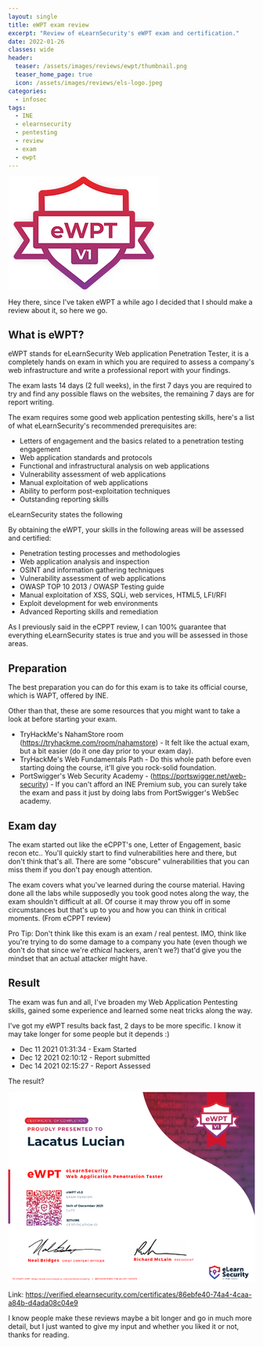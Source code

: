 ```yaml
---
layout: single
title: eWPT exam review
excerpt: "Review of eLearnSecurity's eWPT exam and certification."
date: 2022-01-26
classes: wide
header:
  teaser: /assets/images/reviews/ewpt/thumbnail.png
  teaser_home_page: true
  icon: /assets/images/reviews/els-logo.jpeg
categories:
  - infosec
tags:  
  - INE
  - elearnsecurity
  - pentesting
  - review
  - exam
  - ewpt
---
```


![](/assets/images/reviews/ewpt/thumbnail.png)

Hey there, since I've taken eWPT a while ago I decided that I should make a review about it, so here we go.

## What is eWPT?

eWPT stands for eLearnSecurity Web application Penetration Tester, it is a completely hands on exam in which you are required to assess a company's web infrastructure and write a professional report with your findings.

The exam lasts 14 days (2 full weeks), in the first 7 days you are required to try and find any possible flaws on the websites, the remaining 7 days are for report writing.

The exam requires some good web application pentesting skills, here's a list of what eLearnSecurity's recommended prerequisites are:



- Letters of engagement and the basics related to a penetration testing engagement
- Web application standards and protocols
- Functional and infrastructural analysis on web applications
- Vulnerability assessment of web applications
- Manual exploitation of web applications
- Ability to perform post-exploitation techniques
- Outstanding reporting skills


eLearnSecurity states the following

By obtaining the eWPT, your skills in the following areas will be assessed and certified:

- Penetration testing processes and methodologies
- Web application analysis and inspection
- OSINT and information gathering techniques
- Vulnerability assessment of web applications
- OWASP TOP 10 2013 / OWASP Testing guide
- Manual exploitation of XSS, SQLi, web services, HTML5, LFI/RFI
- Exploit development for web environments
- Advanced Reporting skills and remediation

As I previously said in the eCPPT review, I can 100% guarantee that everything eLearnSecurity states is true and you will be assessed in those areas.

## Preparation

The best preparation you can do for this exam is to take its official course, which is WAPT, offered by INE.

Other than that, these are some resources that you might want to take a look at before starting your exam.

- TryHackMe's NahamStore room (https://tryhackme.com/room/nahamstore) - It felt like the actual exam, but a bit easier (do it one day prior to your exam day).
- TryHackMe's Web Fundamentals Path - Do this whole path before even starting doing the course, it'll give you rock-solid foundation.
- PortSwigger's Web Security Academy - (https://portswigger.net/web-security) - If you can't afford an INE Premium sub, you can surely take the exam and pass it just by doing labs from PortSwigger's WebSec academy.

## Exam day

The exam started out like the eCPPT's one, Letter of Engagement, basic recon etc.. You'll quickly start to find vulnerabilities here and there, but don't think that's all. There are some "obscure" vulnerabilities that you can miss them if you don't pay enough attention.

The exam covers what you've learned during the course material. Having done all the labs while supposedly you took good notes along the way, the exam shouldn't difficult at all. Of course it may throw you off in some circumstances but that's up to you and how you can think in critical moments. (From eCPPT review)

Pro Tip: Don't think like this exam is an exam / real pentest. IMO, think like you're trying to do some damage to a company you hate (even though we don't do that since we're *ethical* hackers, aren't we?) that'd give you the mindset that an actual attacker might have. 

## Result

The exam was fun and all, I've broaden my Web Application Pentesting skills, gained some experience and learned some neat tricks along the way.

I've got my eWPT results back fast, 2 days to be more specific. I know it may take longer for some people but it depends :)

- Dec 11 2021 01:31:34 - Exam Started
- Dec 12 2021 02:10:12 - Report submitted
- Dec 14 2021 02:15:27 - Report Assessed

The result?

![](/assets/images/reviews/ewpt/cert.png)

Link: https://verified.elearnsecurity.com/certificates/86ebfe40-74a4-4caa-a84b-d4ada08c04e9

I know people make these reviews maybe a bit longer and go in much more detail, but I just wanted to give my input and whether you liked it or not, thanks for reading.
